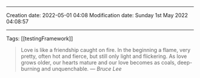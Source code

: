 

----
Creation date: 2022-05-01 04:08
Modification date: Sunday 1st May 2022 04:08:57

----


Tags: [[testingFramework]]

> Love is like a friendship caught on fire. In the beginning a flame, very pretty, often hot and fierce, but still only light and flickering. As love grows older, our hearts mature and our love becomes as coals, deep-burning and unquenchable.
> — <cite>Bruce Lee</cite>
